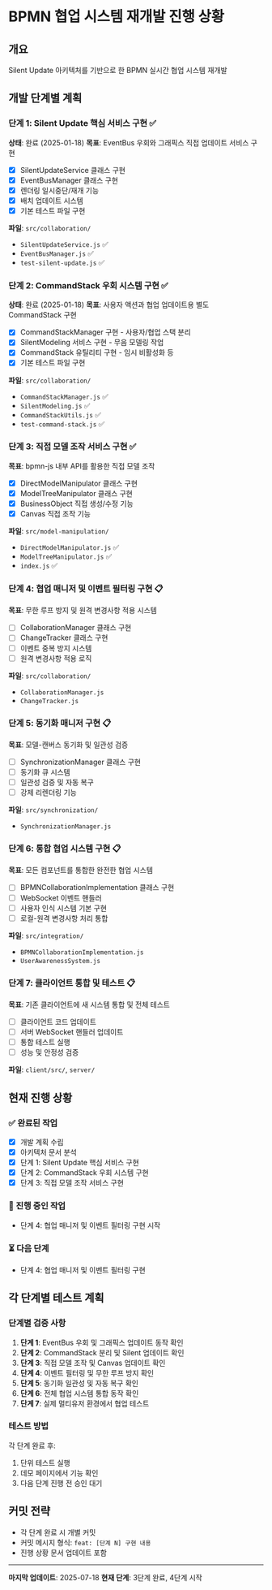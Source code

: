 # BPMN 협업 시스템 재개발 진행 상황

## 개요
Silent Update 아키텍처를 기반으로 한 BPMN 실시간 협업 시스템 재개발

## 개발 단계별 계획

### 단계 1: Silent Update 핵심 서비스 구현 ✅
**상태**: 완료 (2025-01-18)
**목표**: EventBus 우회와 그래픽스 직접 업데이트 서비스 구현
- [x] SilentUpdateService 클래스 구현
- [x] EventBusManager 클래스 구현  
- [x] 렌더링 일시중단/재개 기능
- [x] 배치 업데이트 시스템
- [x] 기본 테스트 파일 구현

**파일**: `src/collaboration/`
- `SilentUpdateService.js` ✅
- `EventBusManager.js` ✅
- `test-silent-update.js` ✅

### 단계 2: CommandStack 우회 시스템 구현 ✅
**상태**: 완료 (2025-01-18)
**목표**: 사용자 액션과 협업 업데이트용 별도 CommandStack 구현
- [x] CommandStackManager 구현 - 사용자/협업 스택 분리
- [x] SilentModeling 서비스 구현 - 무음 모델링 작업
- [x] CommandStack 유틸리티 구현 - 임시 비활성화 등
- [x] 기본 테스트 파일 구현

**파일**: `src/collaboration/`
- `CommandStackManager.js` ✅
- `SilentModeling.js` ✅
- `CommandStackUtils.js` ✅
- `test-command-stack.js` ✅

### 단계 3: 직접 모델 조작 서비스 구현 ✅
**목표**: bpmn-js 내부 API를 활용한 직접 모델 조작
- [x] DirectModelManipulator 클래스 구현
- [x] ModelTreeManipulator 클래스 구현
- [x] BusinessObject 직접 생성/수정 기능
- [x] Canvas 직접 조작 기능

**파일**: `src/model-manipulation/`
- `DirectModelManipulator.js` ✅
- `ModelTreeManipulator.js` ✅
- `index.js` ✅

### 단계 4: 협업 매니저 및 이벤트 필터링 구현 📋
**목표**: 무한 루프 방지 및 원격 변경사항 적용 시스템
- [ ] CollaborationManager 클래스 구현
- [ ] ChangeTracker 클래스 구현
- [ ] 이벤트 중복 방지 시스템
- [ ] 원격 변경사항 적용 로직

**파일**: `src/collaboration/`
- `CollaborationManager.js`
- `ChangeTracker.js`

### 단계 5: 동기화 매니저 구현 📋
**목표**: 모델-캔버스 동기화 및 일관성 검증
- [ ] SynchronizationManager 클래스 구현
- [ ] 동기화 큐 시스템
- [ ] 일관성 검증 및 자동 복구
- [ ] 강제 리렌더링 기능

**파일**: `src/synchronization/`
- `SynchronizationManager.js`

### 단계 6: 통합 협업 시스템 구현 📋
**목표**: 모든 컴포넌트를 통합한 완전한 협업 시스템
- [ ] BPMNCollaborationImplementation 클래스 구현
- [ ] WebSocket 이벤트 핸들러
- [ ] 사용자 인식 시스템 기본 구현
- [ ] 로컬-원격 변경사항 처리 통합

**파일**: `src/integration/`
- `BPMNCollaborationImplementation.js`
- `UserAwarenessSystem.js`

### 단계 7: 클라이언트 통합 및 테스트 📋
**목표**: 기존 클라이언트에 새 시스템 통합 및 전체 테스트
- [ ] 클라이언트 코드 업데이트
- [ ] 서버 WebSocket 핸들러 업데이트
- [ ] 통합 테스트 실행
- [ ] 성능 및 안정성 검증

**파일**: `client/src/`, `server/`

## 현재 진행 상황

### ✅ 완료된 작업
- [x] 개발 계획 수립
- [x] 아키텍처 문서 분석
- [x] 단계 1: Silent Update 핵심 서비스 구현
- [x] 단계 2: CommandStack 우회 시스템 구현
- [x] 단계 3: 직접 모델 조작 서비스 구현

### 🔄 진행 중인 작업
- 단계 4: 협업 매니저 및 이벤트 필터링 구현 시작

### ⏳ 다음 단계
- 단계 4: 협업 매니저 및 이벤트 필터링 구현

## 각 단계별 테스트 계획

### 단계별 검증 사항
1. **단계 1**: EventBus 우회 및 그래픽스 업데이트 동작 확인
2. **단계 2**: CommandStack 분리 및 Silent 업데이트 확인
3. **단계 3**: 직접 모델 조작 및 Canvas 업데이트 확인
4. **단계 4**: 이벤트 필터링 및 무한 루프 방지 확인
5. **단계 5**: 동기화 일관성 및 자동 복구 확인
6. **단계 6**: 전체 협업 시스템 통합 동작 확인
7. **단계 7**: 실제 멀티유저 환경에서 협업 테스트

### 테스트 방법
각 단계 완료 후:
1. 단위 테스트 실행
2. 데모 페이지에서 기능 확인
3. 다음 단계 진행 전 승인 대기

## 커밋 전략
- 각 단계 완료 시 개별 커밋
- 커밋 메시지 형식: `feat: [단계 N] 구현 내용`
- 진행 상황 문서 업데이트 포함

---
**마지막 업데이트**: 2025-07-18
**현재 단계**: 3단계 완료, 4단계 시작